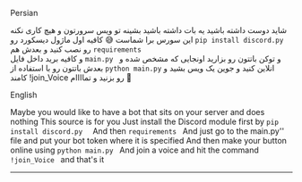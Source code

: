 Persian 

شاید دوست داشته باشید یه بات داشته باشید بشینه تو ویس سرورتون و هیچ کاری نکنه 
این سورس برا شماست 😅
کافیه اول ماژول دیسکورد رو ``` pip install discord.py ``` رو نصب کنید 
و بعدش هم ```requirements```  
و کافیه برید داخل فایل ```main.py ``` و توکن باتتون رو بزارید اونجایی که مشخص شده 
و بعدش باتتون رو با استفاده از ``` python main.py ``` انلاین کنید
و جوین یک ویس بشید و کامند !join_Voice رو بزنید و تماااام 🥳 


English 

Maybe you would like to have a bot that sits on your server and does nothing
This source is for you
Just install the Discord module first by  ``pip install discord.py  ``
And then ``requirements ``
And just go to the main.py'' file and put your bot token where it is specified
And then make your button online using `` python main.py  ``
And join a voice and hit the command ``!join_Voice `` and that's it   

-------------------------------------------------------------------------------------------------------------------------------------------------------------
